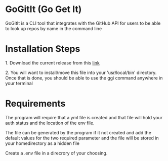 # GoGitIt <span>(Go Get It)</span>

<p>GoGitIt is a CLI tool that integrates with the GitHub API for users to be able to look up repos by name in the command line</p>

# Installation Steps
<p>1. Download the current release from this <a href="https://github.com/SunnyD33/GoGitIt/releases/tag/v1.00">link</a></p>
<p>2. You will want to install/move this file into your 'usr/local/bin' directory. Once that is done, you should be able to use the ggi command anywhere in your terminal</p>

# Requirements
<p>The program will require that a yml file is created and that file will hold your auth status and the location of the env file.</p>
<p>The file can be generated by the program if it not created and add the default values for the two required parameter and the file will be stored in your homedirectory as a hidden file</p>



<p>Create a .env file in a direcrory of your choosing.</p>
